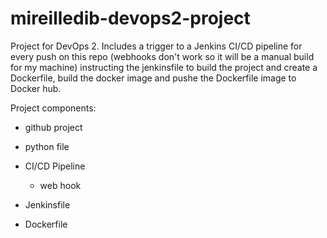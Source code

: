# mireilledib-devops2-project

Project for DevOps 2. Includes a trigger to a Jenkins CI/CD pipeline for every push on this repo (webhooks don't work so it will be a manual build for my machine) instructing the jenkinsfile to build the project and create a Dockerfile, build the docker image and pushe the Dockerfile image to Docker hub.

Project components:

- github project

- python file

- CI/CD Pipeline

  - web hook

- Jenkinsfile

- Dockerfile
